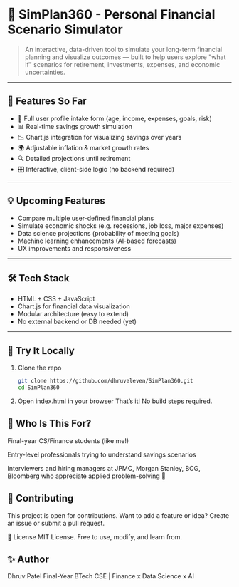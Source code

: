 # 💸 SimPlan360 - Personal Financial Scenario Simulator

> An interactive, data-driven tool to simulate your long-term financial planning and visualize outcomes — built to help users explore "what if" scenarios for retirement, investments, expenses, and economic uncertainties.

---

## 🌟 Features So Far

- 🧾 Full user profile intake form (age, income, expenses, goals, risk)
- 📊 Real-time savings growth simulation
- 📉 Chart.js integration for visualizing savings over years
- 🌍 Adjustable inflation & market growth rates
- 🔍 Detailed projections until retirement
- 🎛 Interactive, client-side logic (no backend required)

---

## 💡 Upcoming Features

- Compare multiple user-defined financial plans
- Simulate economic shocks (e.g. recessions, job loss, major expenses)
- Data science projections (probability of meeting goals)
- Machine learning enhancements (AI-based forecasts)
- UX improvements and responsiveness

---

## 🛠️ Tech Stack

- HTML + CSS + JavaScript
- Chart.js for financial data visualization
- Modular architecture (easy to extend)
- No external backend or DB needed (yet)

---

## 🧪 Try It Locally

1. Clone the repo

   ```bash
   git clone https://github.com/dhruveleven/SimPlan360.git
   cd SimPlan360

   ```

2. Open index.html in your browser
   That’s it! No build steps required.

## 🙋 Who Is This For?

Final-year CS/Finance students (like me!)

Entry-level professionals trying to understand savings scenarios

Interviewers and hiring managers at JPMC, Morgan Stanley, BCG, Bloomberg who appreciate applied problem-solving 🧠

## 🤝 Contributing

This project is open for contributions. Want to add a feature or idea? Create an issue or submit a pull request.

📘 License
MIT License. Free to use, modify, and learn from.

## ✨ Author

Dhruv Patel
Final-Year BTech CSE | Finance x Data Science x AI
